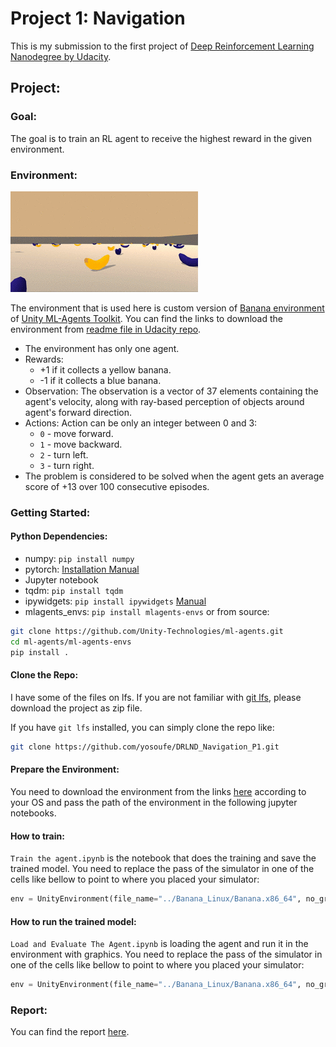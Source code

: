 # Project 1: Navigation

This is my submission to the first project of [Deep Reinforcement Learning 
Nanodegree by Udacity](https://www.udacity.com/course/deep-reinforcement-learning-nanodegree--nd893).

## Project:
### Goal: 
The goal is to train an RL agent to receive the highest reward in the given environment.

### Environment:

![Banana Environment](images_videos/environment.gif "Banana Environment")

The environment that is used here is custom version of 
[Banana environment](https://github.com/Unity-Technologies/ml-agents/blob/master/docs/Learning-Environment-Examples.md#banana-collector) of 
[Unity ML-Agents Toolkit](https://unity3d.com/machine-learning). You can 
find the links to download the environment from 
[readme file in Udacity repo](https://github.com/udacity/deep-reinforcement-learning/tree/master/p1_navigation#getting-started).

* The environment has only one agent.
* Rewards:
    * +1 if it collects a yellow banana.
    * -1 if it collects a blue banana.
* Observation: The observation is a vector of 37 elements containing 
the agent's velocity, along with ray-based perception of objects around 
agent's forward direction.
* Actions: Action can be only an integer between 0 and 3:
    * `0` - move forward.
    * `1` - move backward.
    * `2` - turn left.
    * `3` - turn right.
* The problem is considered to be solved when the agent gets 
an average score of +13 over 100 consecutive episodes.

### Getting Started:

#### Python Dependencies:
* numpy: `pip install numpy`
* pytorch: [Installation Manual](https://pytorch.org/get-started/locally/)
* Jupyter notebook
* tqdm: `pip install tqdm`
* ipywidgets: `pip install ipywidgets` [Manual](https://ipywidgets.readthedocs.io/en/latest/user_install.html)
* mlagents_envs: `pip install mlagents-envs` or from source:
```bash
git clone https://github.com/Unity-Technologies/ml-agents.git
cd ml-agents/ml-agents-envs
pip install .
```

#### Clone the Repo:
I have some of the files on lfs. If you are not familiar with 
[git lfs](https://git-lfs.github.com/), please download the project
as zip file.

If you have `git lfs` installed, you can simply clone the repo like:
```bash
git clone https://github.com/yosoufe/DRLND_Navigation_P1.git
```

#### Prepare the Environment:
You need to download the environment from the links
[here](https://github.com/udacity/deep-reinforcement-learning/tree/master/p1_navigation#getting-started)
according to your OS and pass the path of the environment in the following jupyter notebooks.

#### How to train:
`Train the agent.ipynb` is the notebook that does the training and save the trained model.
You need to replace the pass of the simulator in one of the cells like bellow to point to where you 
placed your simulator:
```python
env = UnityEnvironment(file_name="../Banana_Linux/Banana.x86_64", no_graphics=True)
``` 

#### How to run the trained model:
`Load and Evaluate The Agent.ipynb` is loading the agent and run it in the environment with graphics.
You need to replace the pass of the simulator in one of the cells like bellow to point to where you 
placed your simulator:
```python
env = UnityEnvironment(file_name="../Banana_Linux/Banana.x86_64", no_graphics=False)
``` 

### Report:
You can find the report [here](report.md).